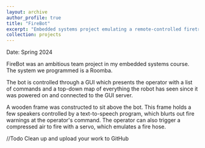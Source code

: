 ```yaml
---
layout: archive
author_profile: true
title: "FireBot"
excerpt: "Embedded systems project emulating a remote-controlled firetruck<br/><img src='/images/firebot.png'>"
collection: projects
---
```


Date: Spring 2024

FireBot was an ambitious team project in my embedded systems course. The system we programmed is a Roomba. 

The bot is controlled through a GUI which presents the operator with a list of commands and a top-down map of everything the robot has seen since it was powered on and connected to the GUI server. 

A wooden frame was constructed to sit above the bot. This frame holds a few speakers controlled by a text-to-speech program, which blurts out fire warnings at the operator's command. The operator can also trigger a compressed air to fire with a servo, which emulates a fire hose. 

//Todo Clean up and upload your work to GitHub